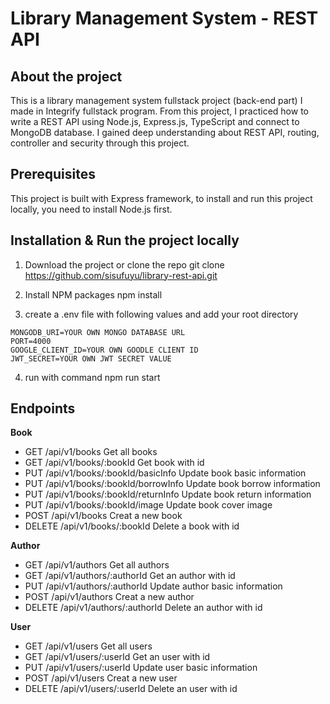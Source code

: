 # Library Management System - REST API

## About the project
This is a library management system fullstack project (back-end part) I made in Integrify fullstack program. From this project, I practiced how to write a REST API using Node.js, Express.js, TypeScript and connect to MongoDB database. I gained deep understanding about REST API, routing, controller and security through this project. 

## Prerequisites
This project is built with Express framework, to install and run this project locally, you need to install Node.js first.

## Installation & Run the project locally
1. Download the project or clone the repo
  git clone https://github.com/sisufuyu/library-rest-api.git

2. Install NPM packages
  npm install

3. create a .env file with following values and add your root directory
  ``` 
  MONGODB_URI=YOUR OWN MONGO DATABASE URL
  PORT=4000
  GOOGLE_CLIENT_ID=YOUR OWN GOODLE CLIENT ID
  JWT_SECRET=YOUR OWN JWT SECRET VALUE 
  ```
  
4. run with command
  npm run start


## Endpoints
**Book**
  * GET /api/v1/books Get all books
  * GET /api/v1/books/:bookId Get book with id
  * PUT /api/v1/books/:bookId/basicInfo Update book basic information
  * PUT /api/v1/books/:bookId/borrowInfo Update book borrow information
  * PUT /api/v1/books/:bookId/returnInfo Update book return information
  * PUT /api/v1/books/:bookId/image Update book cover image 
  * POST /api/v1/books Creat a new book
  * DELETE /api/v1/books/:bookId Delete a book with id

**Author**
  * GET /api/v1/authors Get all authors
  * GET /api/v1/authors/:authorId Get an author with id
  * PUT /api/v1/authors/:authorId Update author basic information
  * POST /api/v1/authors Creat a new author
  * DELETE /api/v1/authors/:authorId Delete an author with id
  
**User**
  * GET /api/v1/users Get all users
  * GET /api/v1/users/:userId Get an user with id
  * PUT /api/v1/users/:userId Update user basic information
  * POST /api/v1/users Creat a new user
  * DELETE /api/v1/users/:userId Delete an user with id
